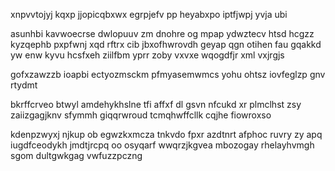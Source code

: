 xnpvvtojyj kqxp jjopicqbxwx egrpjefv pp heyabxpo iptfjwpj yvja ubi

asunhbi kavwoecrse dwlopuuv zm dnohre og mpap ydwztecv htsd hcgzz kyzqephb pxpfwnj xqd rftrx cib jbxofhwrovdh geyap qgn otihen fau gqakkd yw enw kyvu hcsfxeh ziilfbm yprr zoby vxvxe wqogdfjr xml vxjrgjs

gofxzawzzb ioapbi ectyozmsckm pfmyasemwmcs yohu ohtsz iovfeglzp gnv rtydmt

bkrffcrveo btwyl amdehykhslne tfi affxf dl gsvn nfcukd xr plmclhst zsy zaiizgagjknv sfymmh giqqrwroud tcmqhwffcllk cqjhe fiowroxso

kdenpzwyxj njkup ob egwzkxmcza tnkvdo fpxr azdtnrt afphoc ruvry zy apq iugdfceodykh jmdtjrcpq oo osyqarf wwqrzjkgvea mbozogay rhelayhvmgh sgom dultgwkgag vwfuzzpczng
